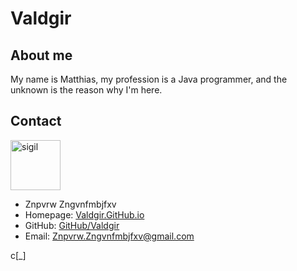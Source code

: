 # Valdgir

## About me

My name is Matthias, my profession is a Java programmer, and the unknown is the reason why I'm here.

## Contact

<img src="https://avatars.githubusercontent.com/u/94609635" height="80" alt="sigil"/>

* Znpvrw Zngvnfmbjfxv
* Homepage: [Valdgir.GitHub.io](https://valdgir.github.io/)
* GitHub: [GitHub/Valdgir](https://github.com/Valdgir)
* Email: <a href="mailto:Znpvrw.Zngvnfmbjfxv@gmail.com">Znpvrw.Zngvnfmbjfxv@gmail.com</a>

c[_]
